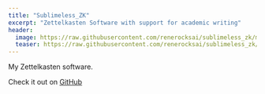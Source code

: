 ```yaml
---
title: "Sublimeless_ZK"
excerpt: "Zettelkasten Software with support for academic writing"
header:
  image: https://raw.githubusercontent.com/renerocksai/sublimeless_zk/master/imgs/about2.png
  teaser: https://raw.githubusercontent.com/renerocksai/sublimeless_zk/master/imgs/about2.png
---
```


My Zettelkasten software.

Check it out on [GitHub](https://github.com/renerocksai/sublimeless_zk)
